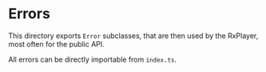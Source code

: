# Errors

This directory exports `Error` subclasses, that are then used by the RxPlayer, most often
for the public API.

All errors can be directly importable from `index.ts`.
